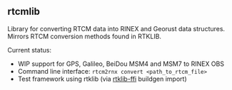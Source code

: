 ## rtcmlib

Library for converting RTCM data into RINEX and Georust data structures. Mirrors RTCM conversion methods found in RTKLIB. 

Current status:
* WIP support for GPS, Galileo, BeiDou MSM4 and MSM7 to RINEX OBS
* Command line interface: `rtcm2rnx convert <path_to_rtcm_file>`
* Test framework using rtklib (via [rtklib-ffi](https://github.com/kpwebb/rtklib-ffi) buildgen import) 
  
